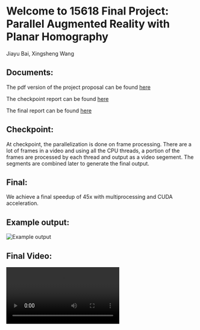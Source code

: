 # Welcome to 15618 Final Project: Parallel Augmented Reality with Planar Homography
Jiayu Bai, Xingsheng Wang

## Documents:
The pdf version of the project proposal can be found [here](http://checkRaiseOnCloud.github.io/ParallelPlanarHomography/project_proposal.pdf)

The checkpoint report can be found [here](http://checkRaiseOnCloud.github.io/ParallelPlanarHomography/15618Project_Midpoint_Report.pdf)

The final report can be found [here](http://checkRaiseOnCloud.github.io/ParallelPlanarHomography/15618FinalReport.pdf)

## Checkpoint:
At checkpoint, the parallelization is done on frame processing. There are a lot of frames in a video and using all the CPU threads, a portion of 
the frames are processed by each thread and output as a video segement. The segments are combined later to generate the final output.

## Final:
We achieve a final speedup of 45x with multiprocessing and CUDA acceleration.

## Example output:
![Example output](http://checkRaiseOnCloud.github.io/ParallelPlanarHomography/example_output.png)

## Final Video:
![final_video](http://checkRaiseOnCloud.github.io/ParallelPlanarHomography/ar.avi)
